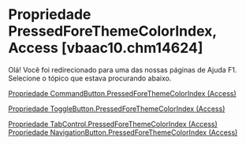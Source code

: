 
# Propriedade PressedForeThemeColorIndex, Access [vbaac10.chm14624]

Olá! Você foi redirecionado para uma das nossas páginas de Ajuda F1. Selecione o tópico que estava procurando abaixo.

[Propriedade CommandButton.PressedForeThemeColorIndex (Access)](http://msdn.microsoft.com/library/32ad73cd-3960-1516-c45d-175c7d642847%28Office.15%29.aspx)

[Propriedade ToggleButton.PressedForeThemeColorIndex (Access)](http://msdn.microsoft.com/library/9c2b6020-3bb5-72f5-184d-2b1453946a26%28Office.15%29.aspx)

[Propriedade TabControl.PressedForeThemeColorIndex (Access)](http://msdn.microsoft.com/library/c7fed49b-7d46-f278-da70-2e3995554af4%28Office.15%29.aspx)
[Propriedade NavigationButton.PressedForeThemeColorIndex (Access)](http://msdn.microsoft.com/library/3c8ee610-503b-1d9d-80e3-6a4dcbcb9b5b%28Office.15%29.aspx)
